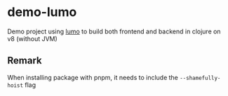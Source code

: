 # demo-lumo

Demo project using [lumo](https://github.com/anmonteiro/lumo/) to build both frontend and backend in clojure on v8 (without JVM)

## Remark

When installing package with pnpm, it needs to include the `--shamefully-hoist` flag
